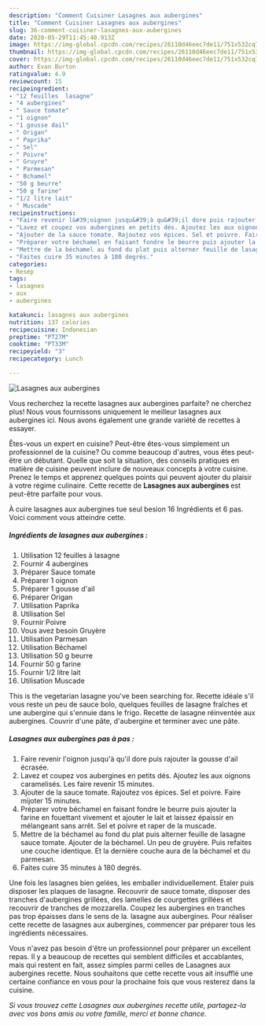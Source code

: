 ```yaml
---
description: "Comment Cuisiner Lasagnes aux aubergines"
title: "Comment Cuisiner Lasagnes aux aubergines"
slug: 36-comment-cuisiner-lasagnes-aux-aubergines
date: 2020-05-29T11:45:40.913Z
image: https://img-global.cpcdn.com/recipes/26110d46eec7de11/751x532cq70/lasagnes-aux-aubergines-photo-principale-de-la-recette.jpg
thumbnail: https://img-global.cpcdn.com/recipes/26110d46eec7de11/751x532cq70/lasagnes-aux-aubergines-photo-principale-de-la-recette.jpg
cover: https://img-global.cpcdn.com/recipes/26110d46eec7de11/751x532cq70/lasagnes-aux-aubergines-photo-principale-de-la-recette.jpg
author: Evan Burton
ratingvalue: 4.9
reviewcount: 15
recipeingredient:
- "12 feuilles  lasagne"
- "4 aubergines"
- " Sauce tomate"
- "1 oignon"
- "1 gousse dail"
- " Origan"
- " Paprika"
- " Sel"
- " Poivre"
- " Gruyre"
- " Parmesan"
- " Bchamel"
- "50 g beurre"
- "50 g farine"
- "1/2 litre lait"
- " Muscade"
recipeinstructions:
- "Faire revenir l&#39;oignon jusqu&#39;à qu&#39;il dore puis rajouter la gousse d&#39;ail écrasée."
- "Lavez et coupez vos aubergines en petits dés. Ajoutez les aux oignons caramelisés. Les faire revenir 15 minutes."
- "Ajouter de la sauce tomate. Rajoutez vos épices. Sel et poivre. Faire mijoter 15 minutes."
- "Préparer votre béchamel en faisant fondre le beurre puis ajouter la farine en fouettant vivement et ajouter le lait et laissez épaissir en mélangeant sans arrêt. Sel et poivre et raper de la muscade."
- "Mettre de la béchamel au fond du plat puis alterner feuille de lasagne sauce tomate. Ajouter de la béchamel. Un peu de gruyère. Puis refaites une couche identique. Et la dernière couche aura de la béchamel et du parmesan."
- "Faites cuire 35 minutes à 180 degrés."
categories:
- Resep
tags:
- lasagnes
- aux
- aubergines

katakunci: lasagnes aux aubergines 
nutrition: 137 calories
recipecuisine: Indonesian
preptime: "PT27M"
cooktime: "PT33M"
recipeyield: "3"
recipecategory: Lunch

---
```



![Lasagnes aux aubergines](https://img-global.cpcdn.com/recipes/26110d46eec7de11/751x532cq70/lasagnes-aux-aubergines-photo-principale-de-la-recette.jpg)

Vous recherchez la recette lasagnes aux aubergines parfaite? ne cherchez plus! Nous vous fournissons uniquement le meilleur lasagnes aux aubergines ici. Nous avons également une grande variété de recettes à essayer.

Êtes-vous un expert en cuisine? Peut-être êtes-vous simplement un professionnel de la cuisine? Ou comme beaucoup d'autres, vous êtes peut-être un débutant. Quelle que soit la situation, des conseils pratiques en matière de cuisine peuvent inclure de nouveaux concepts à votre cuisine. Prenez le temps et apprenez quelques points qui peuvent ajouter du plaisir à votre régime culinaire. Cette recette de <strong> Lasagnes aux aubergines </strong> est peut-être parfaite pour vous.

<!--inarticleads1-->

À cuire lasagnes aux aubergines tue seul besion 16 Ingrédients et 6 pas. Voici comment vous atteindre cette.

##### Ingrédients de lasagnes aux aubergines :

1. Utilisation 12 feuilles à lasagne
1. Fournir 4 aubergines
1. Préparer  Sauce tomate
1. Préparer 1 oignon
1. Préparer 1 gousse d&#39;ail
1. Préparer  Origan
1. Utilisation  Paprika
1. Utilisation  Sel
1. Fournir  Poivre
1. Vous avez besoin  Gruyère
1. Utilisation  Parmesan
1. Utilisation  Béchamel
1. Utilisation 50 g beurre
1. Fournir 50 g farine
1. Fournir 1/2 litre lait
1. Utilisation  Muscade


This is the vegetarian lasagne you&#39;ve been searching for. Recette idéale s&#39;il vous reste un peu de sauce bolo, quelques feuilles de lasagne fraîches et une aubergine qui s&#39;ennuie dans le frigo. Recette de lasagne réinventée aux aubergines. Couvrir d&#39;une pâte, d&#39;aubergine et terminer avec une pâte. 

<!--inarticleads2-->

##### Lasagnes aux aubergines pas à pas :

1. Faire revenir l&#39;oignon jusqu&#39;à qu&#39;il dore puis rajouter la gousse d&#39;ail écrasée.
1. Lavez et coupez vos aubergines en petits dés. Ajoutez les aux oignons caramelisés. Les faire revenir 15 minutes.
1. Ajouter de la sauce tomate. Rajoutez vos épices. Sel et poivre. Faire mijoter 15 minutes.
1. Préparer votre béchamel en faisant fondre le beurre puis ajouter la farine en fouettant vivement et ajouter le lait et laissez épaissir en mélangeant sans arrêt. Sel et poivre et raper de la muscade.
1. Mettre de la béchamel au fond du plat puis alterner feuille de lasagne sauce tomate. Ajouter de la béchamel. Un peu de gruyère. Puis refaites une couche identique. Et la dernière couche aura de la béchamel et du parmesan.
1. Faites cuire 35 minutes à 180 degrés.


Une fois les lasagnes bien gelées, les emballer individuellement. Etaler puis disposer les plaques de lasagne. Recouvrir de sauce tomate, disposer des tranches d&#39;aubergines grillées, des lamelles de courgettes grillées et recouvrir de tranches de mozzarella. Coupez les aubergines en tranches pas trop épaisses dans le sens de la. lasagne aux aubergines. Pour réaliser cette recette de lasagnes aux aubergines, commencer par préparer tous les ingrédients nécessaires. 

<!--inarticleads1-->

<p>
Vous n'avez pas besoin d'être un professionnel pour préparer un excellent repas. Il y a beaucoup de recettes qui semblent difficiles et accablantes, mais qui restent en fait, assez simples parmi celles de Lasagnes aux aubergines recette. Nous souhaitons que cette recette vous ait insufflé une certaine confiance en vous pour la prochaine fois que vous resterez dans la cuisine.
</p>

<p>
<i>Si vous trouvez cette Lasagnes aux aubergines recette utile, partagez-la avec vos bons amis ou votre famille, merci et bonne chance.</i>
</p>
